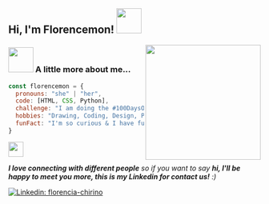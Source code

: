 <h2> Hi, I'm Florencemon! <img src="https://media.giphy.com/media/mGcNjsfWAjY5AEZNw6/giphy.gif" width="50"></h2>

<img align='right' src="https://media0.giphy.com/media/A89afiY5XmUN9pkRQK/giphy.gif?cid=790b76112585692138d014cb27e6dc1b6e9de5ddd01c6770&rid=giphy.gif&ct=s" width="230">

### <img src="https://media.giphy.com/media/VgCDAzcKvsR6OM0uWg/giphy.gif" width="50"> A little more about me...  

```javascript
const florencemon = {
  pronouns: "she" | "her",
  code: [HTML, CSS, Python],
  challenge: "I am doing the #100DaysOfCode challenge focused on python",
  hobbies: "Drawing, Coding, Design, Pokémon, Data analytic",
  funFact: "I'm so curious & I have fun learning"
}


```
<img src="https://media.giphy.com/media/WUlplcMpOCEmTGBtBW/giphy.gif" width="30">

<em><b>I love connecting with different people</b> so if you want to say <b>hi, I'll be happy to meet you more, this is my Linkedin for contact us!</b> :)</em> 

[![Linkedin: florencia-chirino](https://img.shields.io/badge/-FlorenciaChirino-blue?style=flat-square&logo=Linkedin&logoColor=white&link=https://www.linkedin.com/in/florencia-chirino/)](https://www.linkedin.com/in/florencia-chirino/) 
